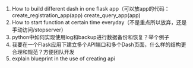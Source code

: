 1. How to build different dash in one flask app（可以放app的代码：create_registration_app(app)
                                                               create_query_app(app)
2. How to start function at certain time everyday（不是重点所以放弃，还是手动访问/stopserver）
3. python中如何实现使用log和backup进行数据备份和恢复？举个例子
4. 我要在一个Flask应用下建立多个API端口和多个Dash页面，什么样的结构更合理和规范？方便团队开发
5. explain blueprint in the use of creating api